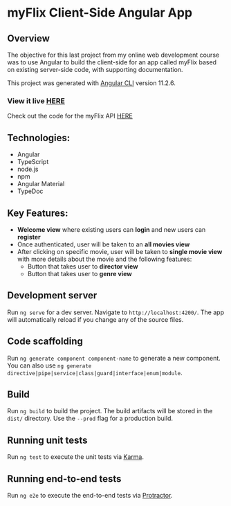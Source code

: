 # myFlix Client-Side Angular App

## Overview

The objective for this last project from my online web development course was to use Angular to build the client-side for an app called myFlix based on existing server-side code, with supporting documentation.

This project was generated with [Angular CLI](https://github.com/angular/angular-cli) version 11.2.6.

### View it live [HERE](https://rrigs.github.io/myFlix-angular-client/welcome)

Check out the code for the myFlix API [HERE](https://github.com/rrigs/myFlix-API)

## Technologies:

- Angular
- TypeScript
- node.js
- npm
- Angular Material
- TypeDoc

## Key Features:

- **Welcome view** where existing users can **login** and new users can **register**
- Once authenticated, user will be taken to an **all movies view**
- After clicking on specific movie, user will be taken to **single movie view** with more details about the movie and the following features:
  - Button that takes user to **director view**
  - Button that takes user to **genre view**

## Development server

Run `ng serve` for a dev server. Navigate to `http://localhost:4200/`. The app will automatically reload if you change any of the source files.

## Code scaffolding

Run `ng generate component component-name` to generate a new component. You can also use `ng generate directive|pipe|service|class|guard|interface|enum|module`.

## Build

Run `ng build` to build the project. The build artifacts will be stored in the `dist/` directory. Use the `--prod` flag for a production build.

## Running unit tests

Run `ng test` to execute the unit tests via [Karma](https://karma-runner.github.io).

## Running end-to-end tests

Run `ng e2e` to execute the end-to-end tests via [Protractor](http://www.protractortest.org/).
